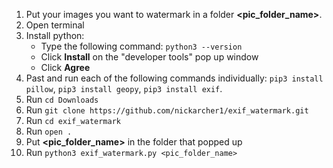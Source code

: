 ﻿
1. Put your images you want to watermark in a folder **<pic_folder_name>**.
2. Open terminal
3. Install python:
	- Type the following command: `python3 --version`
	- Click **Install** on the "developer tools" pop up window
	- Click **Agree**
4. Past and run each of the following commands individually: `pip3 install pillow`, `pip3 install geopy`, `pip3 install exif`.
5. Run `cd Downloads`
6. Run `git clone https://github.com/nickarcher1/exif_watermark.git`
7. Run `cd exif_watermark`
8. Run `open .`
9. Put **<pic_folder_name>** in the folder that popped up
10. Run `python3 exif_watermark.py <pic_folder_name>`
